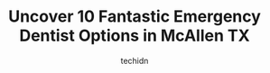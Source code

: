 ---
layout: ampstory
image: https://i0.wp.com/www.depkes.org/wp-content/uploads/2023/06/emergency-dentist-0-in-mcallen-tx-1685791140.jpeg?resize=640,853
author: techidn
featured: false
description: Discover the impressive array of Emergency Dentist options in McAllen TX, where you can find 10 of the largest Emergency Dentist establishments in the area. From renowned classics to hidden 
title: Uncover 10 Fantastic Emergency Dentist Options in McAllen TX
cover:
   title: Uncover 10 Fantastic Emergency Dentist Options in McAllen TX
   subtitle: Rickpate
   background: https://www.depkes.org/wp-content/uploads/2023/06/emergency-dentist-0-in-mcallen-tx-1685791140.jpeg

pages: 
 - layout: thirds
   top: <h1>#1 Brident Dental & Orthodontics</h1>
   bottom: "<p>This was my second visit to Brident Dental & Orthodontics. Appointment went smoothly. The staff Sandra, Leslie, and Pedro were awesome and very professional, skilled and </p>"
   background: https://www.depkes.org/wp-content/uploads/2023/06/emergency-dentist-1-in-mcallen-tx-1685791140.jpeg
   backgroundblur: true
 - layout: thirds
   top: <h1>#2 Brident Dental & Orthodontics</h1>
   bottom: "<p>I was so pleased with the service I received from this business. As soon as I  walked in I was greeted by the friendly front office staff. I expressed my main concerns an</p>"
   background: https://www.depkes.org/wp-content/uploads/2023/06/emergency-dentist-2-in-mcallen-tx-1685791141.jpeg
   cta:
      link: https://www.depkes.org/blog/uncover-10-fantastic-emergency-dentist-options-in-mcallen-tx/
      text: Uncover 10 Fantastic Emergency Dentist Options in McAllen TX
 - layout: thirds
   top: <h1>#3 Tijerina Family & Cosmetic Dentistry of McAllen</h1>
   bottom: "<p>4121 N 22nd St, McAllen, TX 78504, United States</p>"
   background: https://www.depkes.org/wp-content/uploads/2023/06/emergency-dentist-3-in-mcallen-tx-1685791141.jpeg
   cta:
      link: https://www.depkes.org/blog/uncover-10-fantastic-emergency-dentist-options-in-mcallen-tx/
      text: Uncover 10 Fantastic Emergency Dentist Options in McAllen TX
 - layout: thirds
   top: <h1>#4 Kenneth W. Baker, D.D.S and Associates</h1>
   bottom: "<p>5000 N 10th St, McAllen, TX 78504, United States</p>"
   background: https://images.unsplash.com/photo-1618556658017-fd9c732d1360?ixlib=rb-4.0.3&ixid=MnwxMjA3fDB8MHxwaG90by1wYWdlfHx8fGVufDB8fHx8&auto=format&fit=crop&w=640&h=853&q=80
   cta:
      link: https://www.depkes.org/blog/uncover-10-fantastic-emergency-dentist-options-in-mcallen-tx/
      text: Uncover 10 Fantastic Emergency Dentist Options in McAllen TX
 - layout: thirds
   top: <h1>#5 Xpress Dental</h1>
   bottom: "<p>2200 Trenton Rd Suite 3A, McAllen, TX 78504, United States</p>"
   background: https://images.unsplash.com/photo-1602536052359-ef94c21c5948?ixlib=rb-4.0.3&ixid=MnwxMjA3fDB8MHxwaG90by1wYWdlfHx8fGVufDB8fHx8&auto=format&fit=crop&w=640&h=853&q=80
   cta:
      link: https://www.depkes.org/blog/uncover-10-fantastic-emergency-dentist-options-in-mcallen-tx/
      text: Uncover 10 Fantastic Emergency Dentist Options in McAllen TX
 - layout: thirds
   top: <h1>#6 Top Dental</h1>
   bottom: "<p>228 N Ware Rd Unit 10, McAllen, TX 78501, United States</p>"
   background: https://images.unsplash.com/photo-1531169509526-f8f1fdaa4a67?ixlib=rb-4.0.3&ixid=MnwxMjA3fDB8MHxwaG90by1wYWdlfHx8fGVufDB8fHx8&auto=format&fit=crop&w=640&h=853&q=80
   cta:
      link: https://www.depkes.org/blog/uncover-10-fantastic-emergency-dentist-options-in-mcallen-tx/
      text: Uncover 10 Fantastic Emergency Dentist Options in McAllen TX
 - layout: thirds
   top: <h1>#7 Access Dental & Orthodontics</h1>
   bottom: "<p>2019 W Nolana Ave, McAllen, TX 78504, United States</p>"
   background: https://images.unsplash.com/photo-1522441815192-d9f04eb0615c?ixlib=rb-4.0.3&ixid=MnwxMjA3fDB8MHxwaG90by1wYWdlfHx8fGVufDB8fHx8&auto=format&fit=crop&w=640&h=853&q=80
   cta:
      link: https://www.depkes.org/blog/uncover-10-fantastic-emergency-dentist-options-in-mcallen-tx/
      text: Uncover 10 Fantastic Emergency Dentist Options in McAllen TX
 - layout: thirds
   middle: Continue reading...
   background: https://images.unsplash.com/photo-1553949345-eb786bb3f7ba?ixlib=rb-4.0.3&ixid=MnwxMjA3fDB8MHxwaG90by1wYWdlfHx8fGVufDB8fHx8&auto=format&fit=crop&w=640&h=853&q=80
   cta:
      link: https://www.depkes.org/blog/uncover-10-fantastic-emergency-dentist-options-in-mcallen-tx/
      text: Uncover 10 Fantastic Emergency Dentist Options in McAllen TX
      
---